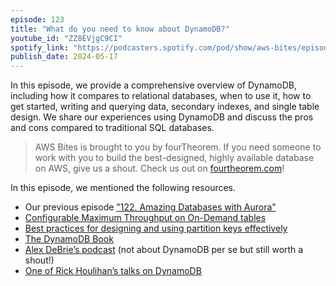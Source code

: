 ```yaml
---
episode: 123
title: "What do you need to know about DynamoDB?"
youtube_id: "ZZ8EVjgC9CI"
spotify_link: "https://podcasters.spotify.com/pod/show/aws-bites/episodes/123--What-do-you-need-to-know-about-DynamoDB-e2jm7o5"
publish_date: 2024-05-17
---
```


In this episode, we provide a comprehensive overview of DynamoDB, including how it compares to relational databases, when to use it, how to get started, writing and querying data, secondary indexes, and single table design. We share our experiences using DynamoDB and discuss the pros and cons compared to traditional SQL databases.


> AWS Bites is brought to you by fourTheorem. If you need someone to work with you to build the best-designed, highly available database on AWS, give us a shout. Check us out on [fourtheorem.com](https://fourtheorem.com)!


In this episode, we mentioned the following resources.

- Our previous episode ["122. Amazing Databases with Aurora"](https://awsbites.com/122-amazing-databases-with-aurora) 
- [Configurable Maximum Throughput on On-Demand tables](https://aws.amazon.com/about-aws/whats-new/2024/05/dynamodb-configurable-maximum-throughput-on-demand-tables/)
- [Best practices for designing and using partition keys effectively](https://docs.aws.amazon.com/amazondynamodb/latest/developerguide/bp-partition-key-design.html#bp-partition-key-partitions-adaptive)
- [The DynamoDB Book](https://dynamodbbook.com/)
- [Alex DeBrie’s podcast](https://www.youtube.com/@SoftwareHuddle) (not about DynamoDB per se but still worth a shout!)
- [One of Rick Houlihan’s talks on DynamoDB](https://www.youtube.com/watch?v=xfxBhvGpoa0)
